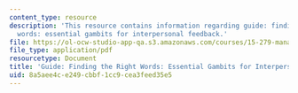 ```yaml
---
content_type: resource
description: 'This resource contains information regarding guide: finding the right
  words: essential gambits for interpersonal feedback.'
file: https://ol-ocw-studio-app-qa.s3.amazonaws.com/courses/15-279-management-communication-for-undergraduates-fall-2012/8a5aee4ce249cbbf1cc9cea3feed35e5_MIT15_279F12_fndngRghtWrds.pdf
file_type: application/pdf
resourcetype: Document
title: 'Guide: Finding the Right Words: Essential Gambits for Interpersonal Feedback'
uid: 8a5aee4c-e249-cbbf-1cc9-cea3feed35e5
---
```

